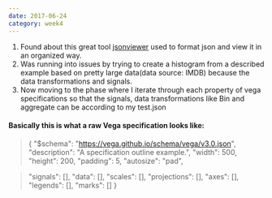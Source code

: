 ```yaml
---
date: 2017-06-24
category: week4
---
```

 1. Found about this great tool [jsonviewer](http://jsonviewer.stack.hu/) used to format json and view it in an organized way.
 2. Was running into issues by trying to create a histogram from a described example based on pretty large data(data source: IMDB) because the data transformations and signals.
 3. Now moving to the phase where I iterate through each property of vega specifications so that the signals, data transformations like Bin and aggregate can be according to my test.json
 #### Basically this is what a raw Vega specification looks like:
 >{
  "$schema": "https://vega.github.io/schema/vega/v3.0.json",
  "description": "A specification outline example.",
  "width": 500,
  "height": 200,
  "padding": 5,
  "autosize": "pad",

> "signals": [],
  "data": [],
  "scales": [],
  "projections": [],
  "axes": [],
  "legends": [],
  "marks": []
}

